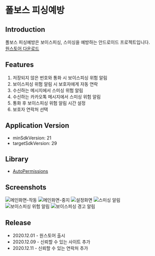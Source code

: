 # 폴보스 피싱예방

## Introduction
폴보스 피싱예방은 보이스피싱, 스미싱을 예방하는 안드로이드 프로젝트입니다.  
[원스토어 다운로드](https://m.onestore.co.kr/mobilepoc/apps/appsDetail.omp?prodId=0000751975)

## Features
1. 저장되지 않은 번호와 통화 시 보이스피싱 위험 알림
2. 보이스피싱 위험 알림 시 보호자에게 자동 연락
3. 수신하는 메시지에서 스미싱 위험 알림
4. 수신하는 카카오톡 메시지에서 스미싱 위험 알림
5. 통화 후 보이스피싱 위험 알림 시간 설정
6. 보호자 연락처 선택 

## Application Version
- minSdkVersion: 21
- targetSdkVersion: 29

## Library
- [AutoPermissions](https://github.com/pedroSG94/AutoPermissions)

## Screenshots
![메인화면-작동](images/스크린샷1.png) ![메인화면-중지](images/스크린샷4.png) ![설정화면](images/스크린샷2.png)
![스미싱 알림](images/스크린샷3.png) ![보이스피싱 위험 알림](images/스크린샷6.png) ![보이스피싱 경고 알림](images/스크린샷7.png)

## Release
- 2020.12.01 - 원스토어 출시
- 2020.12.09 - 신뢰할 수 있는 사이트 추가
- 2020.12.11 - 신뢰할 수 있는 연락처 추가


